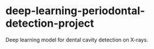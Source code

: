 # deep-learning-periodontal-detection-project
Deep learning model for dental cavity detection on X-rays.
